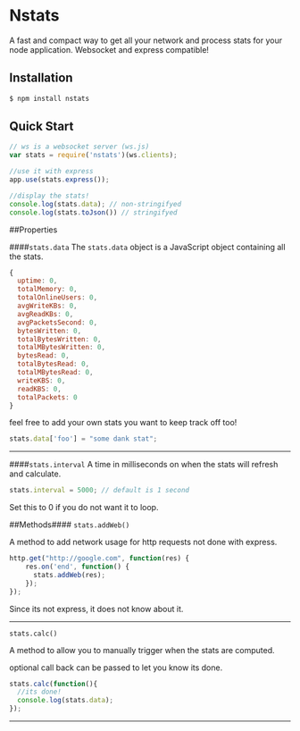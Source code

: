 # Nstats
A fast and compact way to get all your network and process stats for your node application. Websocket and express compatible!

## Installation

```bash
$ npm install nstats
```
## Quick Start

```javascript
// ws is a websocket server (ws.js)
var stats = require('nstats')(ws.clients);

//use it with express
app.use(stats.express());

//display the stats!
console.log(stats.data); // non-stringifyed
console.log(stats.toJson()) // stringifyed
```

##Properties

####`stats.data`
The `stats.data` object is a JavaScript object containing all the stats.

```js
{
  uptime: 0,
  totalMemory: 0,
  totalOnlineUsers: 0,
  avgWriteKBs: 0,
  avgReadKBs: 0,
  avgPacketsSecond: 0,
  bytesWritten: 0,
  totalBytesWritten: 0,
  totalMBytesWritten: 0,
  bytesRead: 0,
  totalBytesRead: 0,
  totalMBytesRead: 0,
  writeKBS: 0,
  readKBS: 0,
  totalPackets: 0
}
```
feel free to add your own stats you want to keep track off too!

```js
stats.data['foo'] = "some dank stat";
```

---

####`stats.interval`
A time in milliseconds on when the stats will refresh and calculate.

```js
stats.interval = 5000; // default is 1 second
```
Set this to 0 if you do not want it to loop.

##Methods####
`stats.addWeb()`

A method to add network usage for http requests not done with express.

```js
http.get("http://google.com", function(res) {
    res.on('end', function() {
      stats.addWeb(res);
    });
});
```
Since its not express, it does not know about it.

---
`stats.calc()`

A method to allow you to manually trigger when the stats are computed.

optional call back can be passed to let you know its done.

```js
stats.calc(function(){
  //its done!
  console.log(stats.data);
});
```
---
